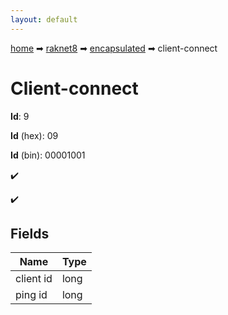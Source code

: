 ```yaml
---
layout: default
---
```


[home](/) ➡ [raknet8](/protocol/raknet8) ➡ [encapsulated](/protocol/raknet8/encapsulated) ➡ client-connect

# Client-connect

**Id**: 9

**Id** (hex): 09

**Id** (bin): 00001001

✔️

✔️

## Fields

Name | Type
---|---
client id | long
ping id | long


